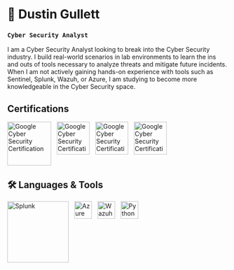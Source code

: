 <!DOCTYPE html>
<html lang="en">

<head>
<meta charset="UTF-8">
<meta name="viewport" content="width=device-width, initial-scale=1.0">
</head>

<body>


<h1>🔐 Dustin Gullett</h1>

<h3><code>Cyber Security Analyst</code></h3>

<p>
        I am a Cyber Security Analyst looking to break into the Cyber Security industry. I build real-world scenarios in lab environments to learn the ins and outs of tools necessary to analyze threats and mitigate future incidents. When I am not actively gaining hands-on experience with tools such as Sentinel, Splunk, Wazuh, or Azure, I am studying to become more knowledgeable in the Cyber Security space.
</p>

<h2>Certifications</h2>

<img align="left" alt="Google Cyber Security Certification" width="100px" src="https://github.com/dagullett/dagullett/assets/75142644/34904b45-84e6-4faa-86fc-dc8f79220178" style="padding-right:10px;"/>
<img align="left" alt="Google Cyber Security Certification" width="75px" src="https://github.com/dagullett/dagullett/assets/75142644/b7f589ff-a7e7-4a77-b0bb-89acc2a2b48f" style="padding-right:10px;"/>
<img align="left" alt="Google Cyber Security Certification" width="75px" src="https://github.com/dagullett/dagullett/assets/75142644/9b5cbe76-fec0-4f38-b4d2-aabfec20773b" style="padding-right:10px;"/>
<img align="left" alt="Google Cyber Security Certification" width="75px" src="https://github.com/dagullett/dagullett/assets/75142644/12e2f36c-5098-480c-a277-e7512af2dfda" style="padding-right:10px;"/>
<br clear="left">

<h2>🛠 Languages & Tools</h2>

<img align="left" alt="Splunk" width="140px" style="padding-right:10px;" src="https://github.com/dagullett/dagullett/assets/75142644/340d8b8a-3d43-476d-872d-8bbb02b75cac"/>
<img align="left" alt="Azure" width="40px" style="padding-right:10px;" src="https://cdn.jsdelivr.net/gh/devicons/devicon/icons/azure/azure-original.svg"/> 
<img align="left" alt="Wazuh" width="40px" style="padding-right:10px;" src="https://github.com/dagullett/dagullett/assets/75142644/3881489c-145f-4f3e-9d3a-61c2c3700194"/> 
<img align="left" alt="Python" width="40px" style="padding-right:10px;" src="https://cdn.jsdelivr.net/gh/devicons/devicon/icons/python/python-original.svg"/>

<br clear="left">

</body>
